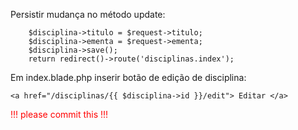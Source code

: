 Persistir mudança no método update:

        $disciplina->titulo = $request->titulo;
        $disciplina->ementa = $request->ementa;
        $disciplina->save();
        return redirect()->route('disciplinas.index');

Em index.blade.php inserir botão de edição de disciplina:

    <a href="/disciplinas/{{ $disciplina->id }}/edit"> Editar </a>

<div style="color:red;">!!! please commit this !!!</div>
